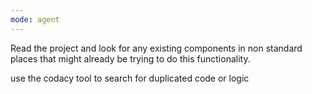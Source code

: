 ```yaml
---
mode: agent
---
```

Read the project and look for any existing components in non standard places that might already be trying to do this functionality.

use the codacy tool to search for duplicated code or logic